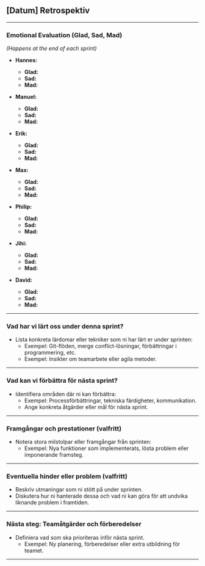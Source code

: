 ## **[Datum] Retrospektiv**

---

### **Emotional Evaluation (Glad, Sad, Mad)**

_(Happens at the end of each sprint)_

- **Hannes:**

  - **Glad:**
  - **Sad:**
  - **Mad:**

- **Manuel:**

  - **Glad:**
  - **Sad:**
  - **Mad:**

- **Erik:**

  - **Glad:**
  - **Sad:**
  - **Mad:**

- **Max:**

  - **Glad:**
  - **Sad:**
  - **Mad:**

- **Philip:**

  - **Glad:**
  - **Sad:**
  - **Mad:**

- **Jihi:**

  - **Glad:**
  - **Sad:**
  - **Mad:**

- **David:**

  - **Glad:**
  - **Sad:**
  - **Mad:**

---

### **Vad har vi lärt oss under denna sprint?**

- Lista konkreta lärdomar eller tekniker som ni har lärt er under sprinten:
  - Exempel: Git-flöden, merge conflict-lösningar, förbättringar i programmering, etc.
  - Exempel: Insikter om teamarbete eller agila metoder.

---

### **Vad kan vi förbättra för nästa sprint?**

- Identifiera områden där ni kan förbättra:
  - Exempel: Processförbättringar, tekniska färdigheter, kommunikation.
  - Ange konkreta åtgärder eller mål för nästa sprint.

---

### **Framgångar och prestationer (valfritt)**

- Notera stora milstolpar eller framgångar från sprinten:
  - Exempel: Nya funktioner som implementerats, lösta problem eller imponerande framsteg.

---

### **Eventuella hinder eller problem (valfritt)**

- Beskriv utmaningar som ni stött på under sprinten.
- Diskutera hur ni hanterade dessa och vad ni kan göra för att undvika liknande problem i framtiden.

---

### **Nästa steg: Teamåtgärder och förberedelser**

- Definiera vad som ska prioriteras inför nästa sprint.
  - Exempel: Ny planering, förberedelser eller extra utbildning för teamet.

---
